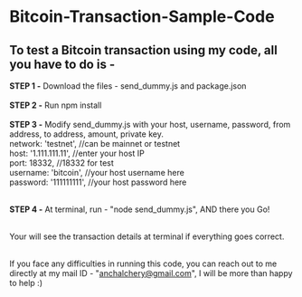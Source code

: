 # Bitcoin-Transaction-Sample-Code

## To test a Bitcoin transaction using my code, all you have to do is - 

**STEP 1 -** Download the files - send_dummy.js and package.json<br><br>
**STEP 2 -** Run npm install<br><br>
**STEP 3 -** Modify send_dummy.js with your host, username, password, from address, to address, amount, private key.<br>
    		network: 'testnet', //can be mainnet or testnet <br>
		host: '1.111.111.11', //enter your host IP <br>
		port: 18332, //18332 for test <br>
		username: 'bitcoin',  //your host username here <br>
		password: '111111111', //your host password here <br> <br>


**STEP 4 -** At terminal, run - "node send_dummy.js", AND there you Go!<br><br>

Your will see the transaction details at terminal if everything goes correct.<br><br>


If you face any difficulties in running this code, you can reach out to me directly at my mail ID - "anchalchery@gmail.com", I will be more than happy to help :)
